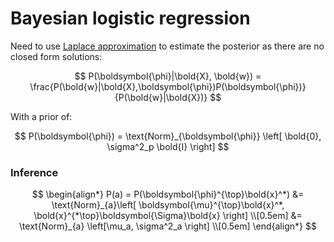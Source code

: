 # Bayesian logistic regression

Need to use [Laplace approximation](202211011024.md) to estimate the posterior
as there are no closed form solutions:

$$
P(\boldsymbol{\phi}|\bold{X}, \bold{w})
= \frac{P(\bold{w}|\bold{X},\boldsymbol{\phi})P(\boldsymbol{\phi})}
{P(\bold{w}|\bold{X})}
$$

With a prior of:

$$
P(\boldsymbol{\phi}) = \text{Norm}_{\boldsymbol{\phi}} \left[
\bold{0}, \sigma^2_p \bold{I}
\right]
$$

### Inference

$$
\begin{align*}
P(a) = P(\boldsymbol{\phi}^{\top}\bold{x}^*)
&= \text{Norm}_{a}\left[
\boldsymbol{\mu}^{\top}\bold{x}^*, \bold{x}^{*\top}\boldsymbol{\Sigma}\bold{x}
\right] \\[0.5em]
&= \text{Norm}_{a} \left[\mu_a, \sigma^2_a \right] \\[0.5em]
\end{align*}
$$
